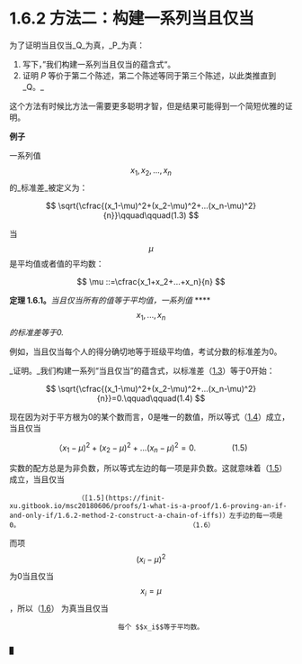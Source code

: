 # 1.6.2 方法二：构建一系列当且仅当

为了证明当且仅当_Q_为真，_P_为真：

1. 写下，”我们构建一系列当且仅当的蕴含式“。
2. 证明 _P_ 等价于第二个陈述，第二个陈述等同于第三个陈述，以此类推直到_Q。_

这个方法有时候比方法一需要更多聪明才智，但是结果可能得到一个简短优雅的证明。

**例子**

一系列值 $$x_1,x_2,...,x_n$$ 的_标准差_被定义为：

$$
\sqrt{\cfrac{(x_1-\mu)^2+(x_2-\mu)^2+...(x_n-\mu)^2}{n}}\qquad\qquad(1.3)
$$

当 $$\mu$$ 是平均值或者值的平均数：

$$
\mu ::=\cfrac{x_1+x_2+...+x_n}{n}
$$

**定理 1.6.1。**_当且仅当所有的值等于平均值，一系列值_ ****$$x_1,...,x_n$$ _的标准差等于0._

例如，当且仅当每个人的得分确切地等于班级平均值，考试分数的标准差为0。

_证明。_我们构建一系列“当且仅当”的蕴含式，以标准差（[1.3](https://finit-xu.gitbook.io/msc20180606/proofs/1-what-is-a-proof/1.6-proving-an-if-and-only-if/1.6.2-method-2-construct-a-chain-of-iffs)）等于0开始：

$$
\sqrt{\cfrac{(x_1-\mu)^2+(x_2-\mu)^2+...(x_n-\mu)^2}{n}}=0.\qquad\qquad(1.4)
$$

现在因为对于平方根为0的某个数而言，0是唯一的数值，所以等式（[1.4](https://finit-xu.gitbook.io/msc20180606/proofs/1-what-is-a-proof/1.6-proving-an-if-and-only-if/1.6.2-method-2-construct-a-chain-of-iffs)）成立，当且仅当

$$
（x_1-\mu)^2+(x_2-\mu)^2+...(x_n-\mu)^2=0.\qquad\qquad(1.5)
$$

实数的配方总是为非负数，所以等式左边的每一项是非负数。这就意味着（[1.5](https://finit-xu.gitbook.io/msc20180606/proofs/1-what-is-a-proof/1.6-proving-an-if-and-only-if/1.6.2-method-2-construct-a-chain-of-iffs)）成立，当且仅当

                     （[1.5](https://finit-xu.gitbook.io/msc20180606/proofs/1-what-is-a-proof/1.6-proving-an-if-and-only-if/1.6.2-method-2-construct-a-chain-of-iffs)）左手边的每一项是0。                                          （1.6）

而项 $$(x_i-\mu)^2$$ 为0当且仅当 $$x_i=\mu$$，所以（[1.6](https://finit-xu.gitbook.io/msc20180606/proofs/1-what-is-a-proof/1.6-proving-an-if-and-only-if/1.6.2-method-2-construct-a-chain-of-iffs)） 为真当且仅当

                               每个 $$x_i$$等于平均数。

                                                                                                                        █

 

